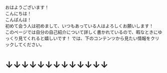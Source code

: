おはようございます！  
こんにちは！  
こんばんは！  
初めて会う人は初めまして、いつもあっている人はよろしくお願いします！  
このページでは自分の自己紹介について詳しく書かれているので、暇なときにゆっくり見てくれると嬉しいです！
では、下のコンテンツから見たい情報をクリックしてください。  
  
  
# ↓↓↓↓↓↓↓↓↓↓↓↓↓


